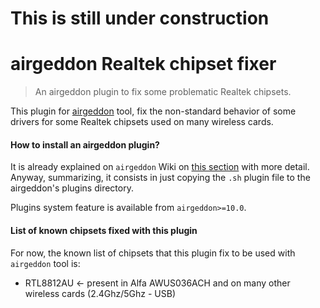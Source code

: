 # This is still under construction

# airgeddon Realtek chipset fixer

> An airgeddon plugin to fix some problematic Realtek chipsets.

This plugin for [airgeddon] tool, fix the non-standard behavior of some drivers for some Realtek chipsets used on many wireless cards.

#### How to install an airgeddon plugin?

It is already explained on `airgeddon` Wiki on [this section] with more detail. Anyway, summarizing, it consists in just copying the `.sh` plugin file to the airgeddon's plugins directory.

Plugins system feature is available from `airgeddon>=10.0`.

#### List of known chipsets fixed with this plugin

For now, the known list of chipsets that this plugin fix to be used with `airgeddon` tool is:

 - RTL8812AU <- present in Alfa AWUS036ACH and on many other wireless cards (2.4Ghz/5Ghz - USB)

[airgeddon]: https://github.com/v1s1t0r1sh3r3/airgeddon
[this section]: https://github.com/v1s1t0r1sh3r3/airgeddon/wiki/Plugins%20System#how-can-i-install-a-plugin-already-done-by-somebody
